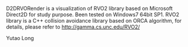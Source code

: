 D2DRVORender is a visualization of RVO2 library based on Microsoft Direct2D for study purpose. Been tested on Windows7 64bit SP1.
RVO2 library is a C++ collision avoidance library based on ORCA algorithm, for details, please refer to  http://gamma.cs.unc.edu/RVO2/

Yutao Long
